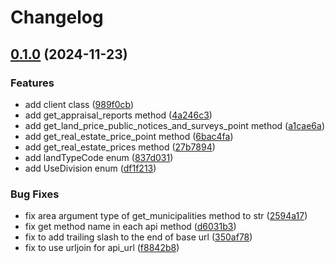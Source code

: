 # Changelog

## [0.1.0](https://github.com/matsudan/pyreinfolib/compare/v0.1.0...v0.1.0) (2024-11-23)


### Features

* add client class ([989f0cb](https://github.com/matsudan/pyreinfolib/commit/989f0cb6b440fba08169b315a6e6db5ab95611fb))
* add get_appraisal_reports method ([4a246c3](https://github.com/matsudan/pyreinfolib/commit/4a246c3235db378451deaa2e7a4f7cd7284ac912))
* add get_land_price_public_notices_and_surveys_point method ([a1cae6a](https://github.com/matsudan/pyreinfolib/commit/a1cae6af60b180309f5aa59b49cd11c0a24f5d98))
* add get_real_estate_price_point method ([6bac4fa](https://github.com/matsudan/pyreinfolib/commit/6bac4fa101bbe00bca285a22045f804fd97787ab))
* add get_real_estate_prices method ([27b7894](https://github.com/matsudan/pyreinfolib/commit/27b78947fbcb5074d3ae70f2495b50e08b7504b4))
* add landTypeCode enum ([837d031](https://github.com/matsudan/pyreinfolib/commit/837d03158ff7960f91c892ce525119105eeece93))
* add UseDivision enum ([df1f213](https://github.com/matsudan/pyreinfolib/commit/df1f213e717fc7fd57906b201050d68b7f2b9107))


### Bug Fixes

* fix area argument type of get_municipalities method to str ([2594a17](https://github.com/matsudan/pyreinfolib/commit/2594a17eb1a0ecea271d865dee981788abdc27dd))
* fix get method name in each api method ([d6031b3](https://github.com/matsudan/pyreinfolib/commit/d6031b37f4467f06ff501ebaa38cc1a7a667a542))
* fix to add trailing slash to the end of base url ([350af78](https://github.com/matsudan/pyreinfolib/commit/350af789c65399e477b0075c1d77e49e6f9d1a1a))
* fix to use urljoin for api_url ([f8842b8](https://github.com/matsudan/pyreinfolib/commit/f8842b8999993d47401582c02167b762a615446f))
